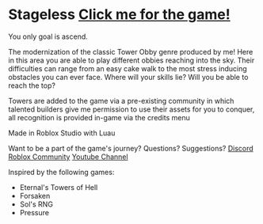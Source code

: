 # Stageless [Click me for the game!](https://www.roblox.com/games/108617994947204/Stageless)

You only goal is ascend.

The modernization of the classic Tower Obby genre produced by me! Here in this area you are able to play different obbies reaching into the sky. Their difficulties can range from an easy cake walk to the most stress inducing obstacles you can ever face. Where will your skills lie? Will you be able to reach the top?

Towers are added to the game via a pre-existing community in which talented builders give me permission to use their assets for you to conquer, all recognition is provided in-game via the credits menu

Made in Roblox Studio with Luau

Want to be a part of the game's journey? Questions? Suggestions?
[Discord](https://discord.gg/wkzNTvTvNU)
[Roblox Community](https://www.roblox.com/communities/15256687/Absolution-Studios#!/about)
[Youtube Channel](https://www.youtube.com/channel/UCZOOQWfg0nOZoy6qORPyzTA)

Inspired by the following games:
- Eternal's Towers of Hell
- Forsaken
- Sol's RNG
- Pressure

